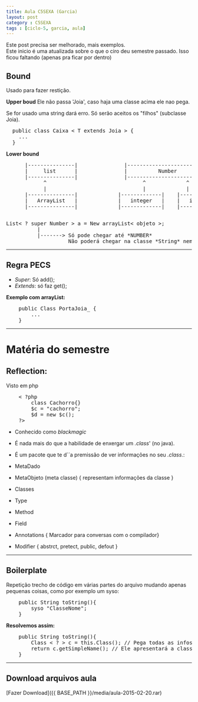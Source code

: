 ```yaml
---
title: Aula C5SEXA (Garcia)
layout: post
category : C5SEXA
tags : [ciclo-5, garcia, aula]
---
```


<div class="alert alert-danger">Este post precisa ser melhorado, mais exemplos.</div>

<div class="alert alert-info">Este inicio é uma atualizada sobre o que o ciro deu semestre passado. Isso ficou faltando (apenas pra ficar por dentro)</div>

## Bound
Usado para fazer restição. 

**Upper boud**
Ele não passa 'Joia', caso haja uma classe acima ele nao pega.

Se for usado uma string dará erro. Só serão aceitos os "filhos" (subclasse  Joia).

<pre>
  public class Caixa < T extends Joia > {
    ...
  }
</pre>

**Lower bound**

<pre>
      |---------------|               |-------------------------|
      |     list      |               |          Number         |
      |---------------|               |-------------------------|
            ^                               ^             ^
            |                               |             |
      |---------------|             |-------------|    |-------------|
      |   ArrayList   |             |   integer   |    |   integer   |
      |---------------|             |-------------|    |-------------|
 
</pre>

<pre>
List< ? super Number > a = New arrayList< objeto >;
          |
          |-------> Só pode chegar até *NUMBER*
                    Não poderá chegar na classe *String* nem *Integer* porque é acima. 
</pre>

***

## Regra PECS

- *Super*: Só add();
- *Extends*: só faz get();

**Exemplo com arrayList:**

<pre>
    public Class PortaJoia_ {
        ...
    }
</pre>
 
*** 

# Matéria do semestre

## Reflection: 
Visto em php

<pre>
    < ?php
        class Cachorro{}
        $c = "cachorro";
        $d = new $c();
    ?>
</pre>

- Conhecido como *blackmagic*
- É nada mais do que a habilidade de enxergar um *.class*' (no java).
- É um pacote que te d´´a premissão de ver informações no seu *.class*.:

- MetaDado
- MetaObjeto (meta classe) { representam informações da classe }
- Classes
- Type          
- Method        
- Field         
- Annotations   { Marcador para conversas com o compilador}
- Modifier      { abstrct, pretect, public, defout }
 
***

## Boilerplate
Repetição trecho de código em várias partes do arquivo mudando apenas pequenas coisas, como por exemplo um syso:

<pre>
    public String toString(){
        syso "ClasseNome";
    }
</pre>

**Resolvemos assim:**

<pre>
    public String toString(){
        Class < ? > c = this.Class(); // Pega todas as infos do .class
        return c.getSimpleName(); // Ele apresentará a classe pelo seu nome. Não apresentará o endereço de memória ao lado.
    }
</pre>

*** 

## Download arquivos aula
[Fazer Download]({{ BASE_PATH }}/media/aula-2015-02-20.rar) 